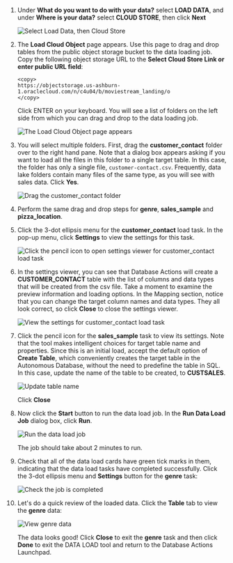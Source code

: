 <!--
    {
        "name":"Load data from public buckets using Database Actions",
        "description":"Uses Database Actions to load data from public object storage buckets. It loads the following tables:<ul><li>customer_contact</li><li>sales_sample</li><li>genre</li><li>pizza location</li></ul>"
    }
-->
1. Under **What do you want to do with your data?** select **LOAD DATA**, and under **Where is your data?** select **CLOUD STORE**, then click **Next**

    ![Select Load Data, then Cloud Store](images/select-load-data-from-cloud-store.png)

2. The **Load Cloud Object** page appears. Use this page to drag and drop tables from the public object storage bucket to the data loading job. Copy the following object storage URL to the **Select Cloud Store Link or enter public URL field**:

    ```
    <copy>
    https://objectstorage.us-ashburn-1.oraclecloud.com/n/c4u04/b/moviestream_landing/o
    </copy>
    ```

    Click ENTER on your keyboard. You will see a list of folders on the left side from which you can drag and drop to the data loading job.

    ![The Load Cloud Object page appears](images/load-cloud-object-page-appears.png)

3. You will select multiple folders. First, drag the **customer\_contact** folder over to the right hand pane. Note that a dialog box appears asking if you want to load all the files in this folder to a single target table. In this case, the folder has only a single file, `customer-contact.csv`. Frequently, data lake folders contain many files of the same type, as you will see with sales data. Click **Yes**.

    ![Drag the customer_contact folder](images/drag-customer-contact-folder.png)

4. Perform the same drag and drop steps for **genre**, **sales\_sample** and **pizza\_location**.


5. Click the 3-dot ellipsis menu for the **customer\_contact** load task. In the pop-up menu, click **Settings** to view the settings for this task.

    ![Click the pencil icon to open settings viewer for customer_contact load task](images/cc-viewsettings.png)

6. In the settings viewer, you can see that Database Actions will create a **CUSTOMER_CONTACT** table with the list of columns and data types that will be created from the csv file. Take a moment to examine the preview information and loading options. In the Mapping section, notice that you can change the target column names and data types. They all look correct, so click **Close** to close the settings viewer.

    ![View the settings for customer_contact load task](images/settings-viewer-for-customer-contact.png)

7. Click the pencil icon for the **sales\_sample** task to view its settings. Note that the tool makes intelligent choices for target table name and properties.  Since this is an initial load, accept the default option of **Create Table**, which conveniently creates the target table in the Autonomous Database, without the need to predefine the table in SQL. In this case, update the name of the table to be created, to **CUSTSALES**.

    ![Update table name](images/adb-load-data-table-name.png)

    Click **Close**

8. Now click the **Start** button to run the data load job. In the **Run Data Load Job** dialog box, click **Run**.

    ![Run the data load job](images/rundataload.png)

    The job should take about 2 minutes to run.

9. Check that all of the data load cards have green tick marks in them, indicating that the data load tasks have completed successfully. Click the 3-dot ellipsis menu and **Settings** button for the **genre** task:

    ![Check the job is completed](images/loadcompleted.png)

10. Let's do a quick review of the loaded data. Click the **Table** tab to view the **genre** data:

    ![View genre data](images/adb-dataload-genre-table.png)

    The data looks good! Click **Close** to exit the **genre** task and then click **Done** to exit the DATA LOAD tool and return to the Database Actions Launchpad.
